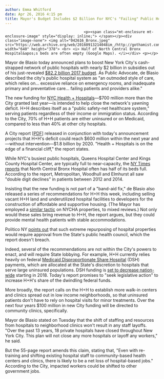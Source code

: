 ```yaml
---
author: Emma Whitford
date: Apr 26, 2016 4:15 pm
title: Mayor's Budget Includes $2 Billion For NYC's "Failing" Public Hospital System
---
```


	
										<p><span class="mt-enclosure mt-enclosure-image" style="display: inline;"> </span></p><div class="image-none"> <img alt="042616_Bronx.jpeg" src="https://web.archive.org/web/20160913214048im_/http://gothamist.com/attachments/nyc_ewhitford/042616_Bronx.jpeg" width="640" height="378"> <br> <i> Half of North Central Bronx Hospital&apos;s beds are often empty (Google Maps). </i></div> <p></p>

<p>Mayor de Blasio today announced plans to boost New York City&apos;s cash-strapped network of public hospitals with nearly $2 billion in subsidies out of his just-revealed <a href="https://web.archive.org/web/20160913214048/http://gothamist.com/2016/04/26/de_blasio_announces_822_billion_exe.php">$82.2 billion 2017 budget</a>. As Public Advocate, de Blasio described the city&apos;s public hospital system as &quot;an outmoded style of care, which relies on... excessive reliance on emergency rooms, and inadequate primary and preventative care... failing patients and providers alike.&quot; </p>

<p>The new funding for <a href="https://web.archive.org/web/20160913214048/http://www.nychealthandhospitals.org/hhc/html/about/About-MissionVisionValues.shtml">NYC Health + Hospitals</a>&#x2014;$700 million more than the City granted last year&#x2014;is intended to help close the network&apos;s yawning deficit. H+H describes itself as a &quot;public safety-net healthcare system,&quot; serving patients regardless of their income or immigration status. According to the City, 70% of H+H patients are either uninsured or on Medicaid, compared to less than 40% at other city hospitals.</p>

<p>A City report [<a href="https://web.archive.org/web/20160913214048/http://www.capitalnewyork.com/sites/default/files/H+H_Report.pdf">PDF</a>] released in conjunction with today&apos;s announcement projects that H+H&apos;s deficit could reach $600 million within the next year and&#x2014;without intervention&#x2014;$1.8 billion by 2020. &quot;Health + Hospitals is on the edge of a financial cliff,&quot; the report states. </p>

<p>While NYC&apos;s busiest public hospitals, Queens Hospital Center and Kings County Hospital Center, are typically full to near-capacity, the <a href="https://web.archive.org/web/20160913214048/http://www.nytimes.com/2016/04/26/nyregion/de-blasio-to-propose-2-billion-for-new-york-citys-hospital-system.html?smid=tw-nytmetro&amp;smtyp=cur">NY Times reports</a> that North Central Bronx Hospital often has half of its beds full. According to the report, Metropolitan, Woodhull and Elmhurst all saw &quot;double digit declines&quot; in patients between 2012 and 2014. </p>

<p>Insisting that the new funding is not part of a &quot;band-aid fix,&quot; de Blasio also released a series of recommendations for H+H this week, including selling vacant H+H land and underutilized hospital facilities to developers for the construction of affordable and supportive housing. (The Mayor has employed a <a href="https://web.archive.org/web/20160913214048/http://gothamist.com/2015/10/21/nycha_deblasio_protest.php">similar tactic</a> on NYCHA properties, to mixed reviews.) Not only would these sales bring revenue to H+H, the report argues, but they could provide mental health patients with stable accommodations. </p>

<p>Politico NY <a href="https://web.archive.org/web/20160913214048/http://www.capitalnewyork.com/article/city-hall/2016/04/8597619/new-report-city-hospitals-filled-familiar-ideas?news-image">points out</a> that such extreme repurposing of hospital properties would require approval from the State&apos;s public health council, which the report doesn&apos;t breach. </p>

<p>Indeed, several of the recommendations are not within the City&apos;s powers to enact, and will require State lobbying. For example, H+H currently relies heavily on federal <a href="https://web.archive.org/web/20160913214048/https://www.medicaid.gov/medicaid-chip-program-information/by-topics/financing-and-reimbursement/medicaid-disproportionate-share-hospital-dsh-payments.html">Medicaid Disproportionate Share Hospital</a> (DSH) payments, which are allocated at the State&apos;s discretion to hospitals that serve large uninsured populations. DSH funding is <a href="https://web.archive.org/web/20160913214048/http://www.healthcarefinancenews.com/news/medicaid-dsh-cuts-mean-crisis-some-hospitals">set to decrease nation-wide</a> starting in 2018. Today&apos;s report promises to &quot;seek legislative action&quot; to increase H+H&apos;s share of the dwindling federal funds. </p>

<p>More broadly, the report calls on the H+H to establish more walk-in centers and clinics spread out in low income neighborhoods, so that uninsured patients don&apos;t have to rely on hospital visits for minor treatments. Over the next four years $100 million in new City funding will be directed to community clinics, specifically. </p>

<p>Mayor de Blasio stated on Tuesday that the shift of staffing and resources from hospitals to neighborhood clinics won&apos;t result in any staff layoffs. &quot;Over the past 13 years, 18 private hospitals have closed throughout New York City. This plan will not close any more hospitals or layoff any workers,&quot; he said. </p>

<p>But the 55-page report amends this claim, stating that, &quot;Even with re-training and shifting existing hospital staff to community-based health centers and clinics, there is likely to be a net loss of hospital-based jobs.&quot; According to the City, impacted workers could be shifted to other government jobs. </p>					
										
									
				